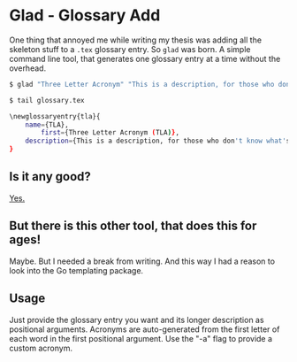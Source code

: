 # Glad - Glossary Add

One thing that annoyed me while writing my thesis was adding all the skeleton stuff to a `.tex` glossary entry. So `glad` was born. A simple command line tool, that generates one glossary entry at a time without the overhead.

```sh
$ glad "Three Letter Acronym" "This is a description, for those who don't know what's happening"

$ tail glossary.tex

\newglossaryentry{tla}{
    name={TLA},
        first={Three Letter Acronym (TLA)},
    description={This is a description, for those who don't know what's happening}
}
```

## Is it any good?

[Yes.](https://news.ycombinator.com/item?id=3067434)

## But there is this other tool, that does this for ages!

Maybe. But I needed a break from writing. And this way I had a reason to look into the Go templating package.

## Usage

Just provide the glossary entry you want and its longer description as positional arguments. Acronyms are auto-generated from the first letter of each word in the first positional argument. Use the "-a" flag to provide a custom acronym.
